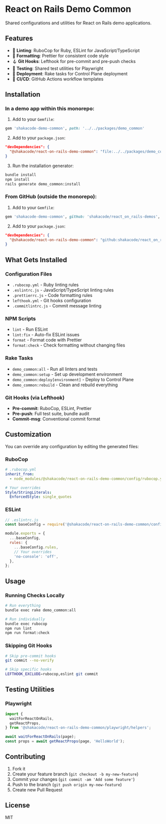 # React on Rails Demo Common

Shared configurations and utilities for React on Rails demo applications.

## Features

- 🎨 **Linting**: RuboCop for Ruby, ESLint for JavaScript/TypeScript
- 💅 **Formatting**: Prettier for consistent code style
- 🪝 **Git Hooks**: Lefthook for pre-commit and pre-push checks
- 🧪 **Testing**: Shared test utilities for Playwright
- 🚀 **Deployment**: Rake tasks for Control Plane deployment
- 🔧 **CI/CD**: GitHub Actions workflow templates

## Installation

### In a demo app within this monorepo:

1. Add to your `Gemfile`:

```ruby
gem 'shakacode-demo-common', path: '../../packages/demo_common'
```

2. Add to your `package.json`:

```json
"devDependencies": {
  "@shakacode/react-on-rails-demo-common": "file:../../packages/demo_common"
}
```

3. Run the installation generator:

```bash
bundle install
npm install
rails generate demo_common:install
```

### From GitHub (outside the monorepo):

1. Add to your `Gemfile`:

```ruby
gem 'shakacode-demo-common', github: 'shakacode/react_on_rails-demos', glob: 'packages/demo_common/*.gemspec'
```

2. Add to your `package.json`:

```json
"devDependencies": {
  "@shakacode/react-on-rails-demo-common": "github:shakacode/react_on_rails-demos#main"
}
```

## What Gets Installed

### Configuration Files

- `.rubocop.yml` - Ruby linting rules
- `.eslintrc.js` - JavaScript/TypeScript linting rules
- `.prettierrc.js` - Code formatting rules
- `lefthook.yml` - Git hooks configuration
- `.commitlintrc.js` - Commit message linting

### NPM Scripts

- `lint` - Run ESLint
- `lint:fix` - Auto-fix ESLint issues
- `format` - Format code with Prettier
- `format:check` - Check formatting without changing files

### Rake Tasks

- `demo_common:all` - Run all linters and tests
- `demo_common:setup` - Set up development environment
- `demo_common:deploy[environment]` - Deploy to Control Plane
- `demo_common:rebuild` - Clean and rebuild everything

### Git Hooks (via Lefthook)

- **Pre-commit**: RuboCop, ESLint, Prettier
- **Pre-push**: Full test suite, bundle audit
- **Commit-msg**: Conventional commit format

## Customization

You can override any configuration by editing the generated files:

### RuboCop

```yaml
# .rubocop.yml
inherit_from:
  - node_modules/@shakacode/react-on-rails-demo-common/config/rubocop.yml

# Your overrides
Style/StringLiterals:
  EnforcedStyle: single_quotes
```

### ESLint

```javascript
// .eslintrc.js
const baseConfig = require('@shakacode/react-on-rails-demo-common/configs/eslint.config.js');

module.exports = {
  ...baseConfig,
  rules: {
    ...baseConfig.rules,
    // Your overrides
    'no-console': 'off',
  },
};
```

## Usage

### Running Checks Locally

```bash
# Run everything
bundle exec rake demo_common:all

# Run individually
bundle exec rubocop
npm run lint
npm run format:check
```

### Skipping Git Hooks

```bash
# Skip pre-commit hooks
git commit --no-verify

# Skip specific hooks
LEFTHOOK_EXCLUDE=rubocop,eslint git commit
```

## Testing Utilities

### Playwright

```javascript
import {
  waitForReactOnRails,
  getReactProps,
} from '@shakacode/react-on-rails-demo-common/playwright/helpers';

await waitForReactOnRails(page);
const props = await getReactProps(page, 'HelloWorld');
```

## Contributing

1. Fork it
2. Create your feature branch (`git checkout -b my-new-feature`)
3. Commit your changes (`git commit -am 'Add some feature'`)
4. Push to the branch (`git push origin my-new-feature`)
5. Create new Pull Request

## License

MIT
